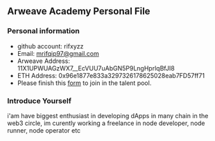 ## Arweave Academy Personal File

### Personal information

- github account: rifxyzz
- Email:  mrifqip97@gmail.com
- Arweave Address: 11X1UPWUAGzWX7__EcVUU7uAbGN5P9LngHprlqBfJI8
- ETH Address: 0x96e1877e833a3297326178625028eab7FD57ff71
- Please finish this [form](https://docs.google.com/forms/d/e/1FAIpQLSfWA5fIIcBgmRppm3jNz5vmf9Mai_QMVil-2pO4r7YKn_Zhtw/viewform?usp=sf_link) to join in the talent pool.

### Introduce Yourself
 i'am have biggest enthusiast in developing dApps in many chain in the web3 circle, im curently working a freelance in node developer, node runner, node operator etc